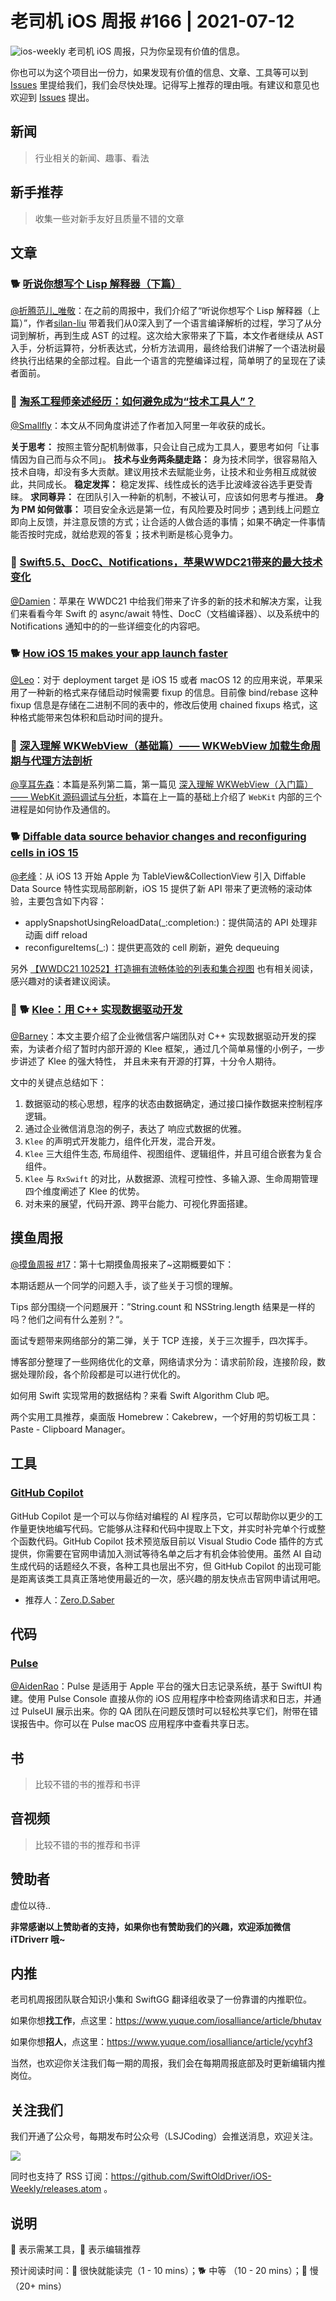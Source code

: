 # 老司机 iOS 周报 #166 | 2021-07-12

![ios-weekly](https://github.com/SwiftOldDriver/iOS-Weekly/blob/master/assets/ios-weekly.png?raw=true)
老司机 iOS 周报，只为你呈现有价值的信息。

你也可以为这个项目出一份力，如果发现有价值的信息、文章、工具等可以到 [Issues](https://github.com/SwiftOldDriver/iOS-Weekly/issues) 里提给我们，我们会尽快处理。记得写上推荐的理由哦。有建议和意见也欢迎到 [Issues](https://github.com/SwiftOldDriver/iOS-Weekly/issues) 提出。

## 新闻

> 行业相关的新闻、趣事、看法

## 新手推荐

> 收集一些对新手友好且质量不错的文章

## 文章

### 🐕 [听说你想写个 Lisp 解释器（下篇）](https://mp.weixin.qq.com/s?__biz=Mzg4MjU2Mzc1MQ==&mid=2247486230&idx=1&sn=b11b86685064968edd023851c47a981a&chksm=cf5584def8220dc83ff16b3c2216f555d481735b51c2687c433243953b1515b4cf1a7ab1c806&token=232571047&lang=zh_CN#rd)

[@折腾范儿_唯敬](https://weibo.com/agvicking)：在之前的周报中，我们介绍了“听说你想写个 Lisp 解释器（上篇）”，作者[silan-liu](https://github.com/silan-liu) 带着我们从0深入到了一个语言编译解析的过程，学习了从分词到解析，再到生成 AST 的过程。这次给大家带来了下篇，本文作者继续从 AST 入手，分析运算符，分析表达式，分析方法调用，最终给我们讲解了一个语法树最终执行出结果的全部过程。自此一个语言的完整编译过程，简单明了的呈现在了读者面前。


### 🐎 [淘系工程师亲述经历：如何避免成为“技术工具人”？](https://mp.weixin.qq.com/s/qBgEjtcTTVuZsAK6j0SEMw)

[@Smallfly](https://github.com/iostalks)：本文从不同角度讲述了作者加入阿里一年收获的成长。

**关于思考：** 按照主管分配机制做事，只会让自己成为工具人，要思考如何「让事情因为自己而与众不同」。
**技术与业务两条腿走路：** 身为技术同学，很容易陷入技术自嗨，却没有多大贡献。建议用技术去赋能业务，让技术和业务相互成就彼此，共同成长。
**稳定发挥：** 稳定发挥、线性成长的选手比波峰波谷选手更受青睐。
**求同尊异：** 在团队引入一种新的机制，不被认可，应该如何思考与推进。
**身为 PM 如何做事：** 项目安全永远是第一位，有风险要及时同步；遇到线上问题立即向上反馈，并注意反馈的方式；让合适的人做合适的事情；如果不确定一件事情能否按时完成，就给悲观的答复；技术判断是核心竞争力。

### 🐎 [Swift5.5、DocC、Notifications，苹果WWDC21带来的最大技术变化](https://mp.weixin.qq.com/s/jw0R-83z9oCnVoffwy-ykg)

[@Damien](https://github.com/ZengyiMa)：苹果在 WWDC21 中给我们带来了许多的新的技术和解决方案，让我们来看看今年 Swift 的 async/await 特性、DocC（文档编译器）、以及系统中的 Notifications 通知中的的一些详细变化的内容吧。

### 🐕 [How iOS 15 makes your app launch faster](https://medium.com/geekculture/how-ios-15-makes-your-app-launch-faster-51cf0aa6c520)

[@Leo](https://github.com/leomobiledeveloper)：对于 deployment target 是 iOS 15 或者 macOS 12 的应用来说，苹果采用了一种新的格式来存储启动时候需要 fixup 的信息。目前像 bind/rebase 这种 fixup 信息是存储在二进制不同的表中的，修改后使用 chained fixups 格式，这种格式能带来包体积和启动时间的提升。

### 🐢 [深入理解 WKWebView（基础篇）—— WKWebView 加载生命周期与代理方法剖析](https://mp.weixin.qq.com/s/ZFui9IiMTWyLXGKZlbnzwQ)

[@享耳先森](https://github.com/iblacksun)：本篇是系列第二篇，第一篇见 [深入理解 WKWebView（入门篇）—— WebKit 源码调试与分析](https://mp.weixin.qq.com/s/VdkVBIQwj7WkAk8-5wppmQ)，本篇在上一篇的基础上介绍了 `WebKit` 内部的三个进程是如何协作及通信的。

### 🐕 [Diffable data source behavior changes and reconfiguring cells in iOS 15](https://www.jessesquires.com/blog/2021/07/08/diffable-data-source-behavior-changes-and-reconfiguring-cells-in-ios-15/)

[@老峰](https://github.com/gesantung)：从 iOS 13 开始 Apple 为 TableView&CollectionView 引入 Diffable Data Source 特性实现局部刷新，iOS 15 提供了新 API 带来了更流畅的滚动体验，主要包含如下内容：

- applySnapshotUsingReloadData(_:completion:)：提供简洁的 API 处理非动画 diff reload
- reconfigureItems(_:)：提供更高效的 cell 刷新，避免 dequeuing

另外 [【WWDC21 10252】打造拥有流畅体验的列表和集合视图](https://xiaozhuanlan.com/topic/6813072594) 也有相关阅读，感兴趣对的读者建议阅读。
### 🌟 🐕 [Klee：用 C++ 实现数据驱动开发](https://mp.weixin.qq.com/s/y2700SOPIvETJ-x2BC5q5w)

[@Barney](https://github.com/BarnyZhao)：本文主要介绍了企业微信客户端团队对 C++ 实现数据驱动开发的探索，为读者介绍了暂时内部开源的 Klee 框架,，通过几个简单易懂的小例子，一步步讲述了 Klee 的强大特性， 并且未来有开源的打算，十分令人期待。

文中的关键点总结如下：
1. 数据驱动的核心思想，程序的状态由数据确定，通过接口操作数据来控制程序逻辑。
2. 通过企业微信消息泡的例子，表达了 响应式数据的优雅。
3. `Klee` 的声明式开发能力，组件化开发，混合开发。
4. `Klee` 三大组件生态, 布局组件、视图组件、逻辑组件，并且可组合嵌套为复合组件。
5. `Klee` 与 `RxSwift` 的对比，从数据源、流程可控性、多输入源、生命周期管理四个维度阐述了 Klee 的优势。
6. 对未来的展望，代码开源、跨平台能力、可视化界面搭建。

## 摸鱼周报

[@摸鱼周报 #17](https://mp.weixin.qq.com/s/3vukUOskJzoPyES2R7rJNg)：第十七期摸鱼周报来了~这期概要如下：

 本期话题从一个同学的问题入手，谈了些关于习惯的理解。

Tips 部分围绕一个问题展开：”String.count 和 NSString.length 结果是一样的吗？他们之间有什么差别？“。

面试专题带来网络部分的第二弹，关于 TCP 连接，关于三次握手，四次挥手。

博客部分整理了一些网络优化的文章，网络请求分为：请求前阶段，连接阶段，数据处理阶段，各个阶段都是可以进行优化的。

如何用 Swift 实现常用的数据结构？来看 Swift Algorithm Club 吧。

两个实用工具推荐，桌面版 Homebrew：Cakebrew，一个好用的剪切板工具：Paste - Clipboard Manager。

## 工具

### [GitHub Copilot](https://copilot.github.com/)

GitHub Copilot 是一个可以与你结对编程的 AI 程序员，它可以帮助你以更少的工作量更快地编写代码。它能够从注释和代码中提取上下文，并实时补完单个行或整个函数代码。GitHub Copilot 技术预览版目前以 Visual Studio Code 插件的方式提供，你需要在官网申请加入测试等待名单之后才有机会体验使用。虽然 AI 自动生成代码的话题经久不衰，各种工具也层出不穷，但 GitHub Copilot 的出现可能是距离该类工具真正落地使用最近的一次，感兴趣的朋友快点击官网申请试用吧。

* 推荐人：[Zero.D.Saber](https://github.com/faimin)

## 代码

### [Pulse](https://github.com/kean/Pulse)

[@AidenRao](https://weibo.com/AidenRao)：Pulse 是适用于 Apple 平台的强大日志记录系统，基于 SwiftUI 构建。使用 Pulse Console 直接从你的 iOS 应用程序中检查网络请求和日志，并通过 PulseUI 展示出来。你的 QA 团队在问题反馈时可以轻松共享它们，附带在错误报告中。你可以在 Pulse macOS 应用程序中查看共享日志。

## 书

> 比较不错的书的推荐和书评

## 音视频

> 比较不错的书的推荐和书评

## 赞助者

虚位以待..

**非常感谢以上赞助者的支持，如果你也有赞助我们的兴趣，欢迎添加微信 iTDriverr 哦~**

## 内推

老司机周报团队联合知识小集和 SwiftGG 翻译组收录了一份靠谱的内推职位。

如果你想**找工作**，点这里：https://www.yuque.com/iosalliance/article/bhutav

如果你想**招人**，点这里：https://www.yuque.com/iosalliance/article/ycyhf3

当然，也欢迎你关注我们每一期的周报，我们会在每期周报底部及时更新编辑内推岗位。

## 关注我们

我们开通了公众号，每期发布时公众号（LSJCoding）会推送消息，欢迎关注。

![](https://github.com/SwiftOldDriver/iOS-Weekly/blob/master/assets/qrcode_for_wechat.jpg?raw=true)

同时也支持了 RSS 订阅：https://github.com/SwiftOldDriver/iOS-Weekly/releases.atom 。

## 说明

🚧 表示需某工具，🌟 表示编辑推荐

预计阅读时间：🐎 很快就能读完（1 - 10 mins）；🐕 中等 （10 - 20 mins）；🐢 慢（20+ mins）
